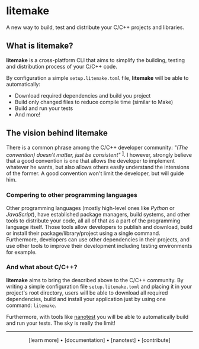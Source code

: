 # litemake

A new way to build, test and distribute your C/C++ projects and libraries.

## What is litemake?

**litemake** is a cross-platform CLI that aims to simplify the building, testing and distribution process of your C/C++ code.

By configuration a simple `setup.litemake.toml` file, **litemake** will be able to automatically:

- Download required dependencies and build you project
- Build only changed files to reduce compile time (similar to Make)
- Build and run your tests
- And more!

## The vision behind litemake

There is a common phrase among the C/C++ developer community: *"(The convention) doesn't matter, just be consistent"* <sup>[1]</sup>. I however, strongly believe that a good convention is one that allows the developer to implement whatever he wants, but also allows others easily understand the intensions of the former. A good convention won't limit the developer, but will guide him.

### Compering to other programming languages

Other programming languages (mostly high-level ones like *Python* or *JavaScript*), have established package managers, build systems, and other tools to distribute your code, all all of that as a part of the programming language itself. Those tools allow developers to publish and download, build or install their package/library/project using a single command. Furthermore, developers can use other dependencies in their projects, and use other tools to improve their development including testing environments for example.

### And what about C/C++?

**litemake** aims to bring the described above to the C/C++ community. By writing a simple configuration file `setup.litemake.toml` and placing it in your project's root directory, users will be able to download all required dependencies, build and install your application just by using one command: `litemake`.

Furthermore, with tools like [nanotest] you will be able to automatically build and run your tests. The sky is really the limit!

---

<div align="center">
    [learn more]
•   [documentation]
•   [nanotest]
•   [contribute]
</div>

<!-- Links -->

[toml]: https://toml.io/en/v1.0.0
[semver]: https://semver.org/
[nanotest]: link/to/nanotest

[1]: https://api.csswg.org/bikeshed/?force=1&url=https://raw.githubusercontent.com/vector-of-bool/pitchfork/develop/data/spec.bs#intro

